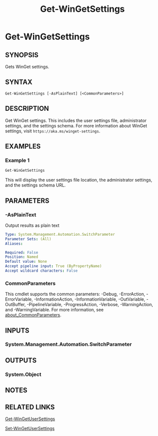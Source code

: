 ﻿---
external help file: Microsoft.WinGet.Client.Cmdlets.dll-Help.xml
Module Name: Microsoft.WinGet.Client
ms.date: 08/01/2024
online version:
schema: 2.0.0
title: Get-WinGetSettings
---

# Get-WinGetSettings

## SYNOPSIS
Gets WinGet settings.

## SYNTAX

```
Get-WinGetSettings [-AsPlainText] [<CommonParameters>]
```

## DESCRIPTION

Get WinGet settings. This includes the user settings file, administrator settings, and the settings
schema. For more information about WinGet settings, visit `https://aka.ms/winget-settings`.

## EXAMPLES

### Example 1

```powershell
Get-WinGetSettings
```

This will display the user settings file location, the administrator settings, and the settings
schema URL.

## PARAMETERS

### -AsPlainText

Output results as plain text

```yaml
Type: System.Management.Automation.SwitchParameter
Parameter Sets: (All)
Aliases:

Required: False
Position: Named
Default value: None
Accept pipeline input: True (ByPropertyName)
Accept wildcard characters: False
```

### CommonParameters

This cmdlet supports the common parameters: -Debug, -ErrorAction, -ErrorVariable,
-InformationAction, -InformationVariable, -OutVariable, -OutBuffer, -PipelineVariable,
-ProgressAction, -Verbose, -WarningAction, and -WarningVariable. For more information, see
[about_CommonParameters](http://go.microsoft.com/fwlink/?LinkID=113216).

## INPUTS

### System.Management.Automation.SwitchParameter

## OUTPUTS

### System.Object

## NOTES

## RELATED LINKS

[Get-WinGetUserSettings](Get-WinGetUserSettings.md)

[Set-WinGetUserSettings](Set-WinGetUserSettings.md)

